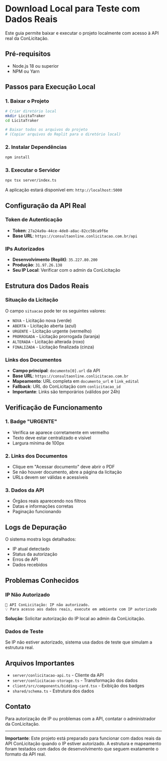 # Download Local para Teste com Dados Reais

Este guia permite baixar e executar o projeto localmente com acesso à API real da ConLicitação.

## Pré-requisitos

- Node.js 18 ou superior
- NPM ou Yarn

## Passos para Execução Local

### 1. Baixar o Projeto

```bash
# Criar diretório local
mkdir LicitaTraker
cd LicitaTraker

# Baixar todos os arquivos do projeto
# (Copiar arquivos do Replit para o diretório local)
```

### 2. Instalar Dependências

```bash
npm install
```

### 3. Executar o Servidor

```bash
npx tsx server/index.ts
```

A aplicação estará disponível em: `http://localhost:5000`

## Configuração da API Real

### Token de Autenticação
- **Token**: `27a24a9a-44ce-4de8-a8ac-82cc58ca9f6e`
- **Base URL**: `https://consultaonline.conlicitacao.com.br/api`

### IPs Autorizados
- **Desenvolvimento (Replit)**: `35.227.80.200`
- **Produção**: `31.97.26.138`
- **Seu IP Local**: Verificar com o admin da ConLicitação

## Estrutura dos Dados Reais

### Situação da Licitação
O campo `situacao` pode ter os seguintes valores:
- `NOVA` - Licitação nova (verde)
- `ABERTA` - Licitação aberta (azul)
- `URGENTE` - Licitação urgente (vermelho)
- `PRORROGADA` - Licitação prorrogada (laranja)
- `ALTERADA` - Licitação alterada (roxo)
- `FINALIZADA` - Licitação finalizada (cinza)

### Links dos Documentos
- **Campo principal**: `documento[0].url` da API
- **Base URL**: `https://consultaonline.conlicitacao.com.br`
- **Mapeamento**: URL completa em `documento_url` e `link_edital`
- **Fallback**: URL do ConLicitação com `conlicitacao_id`
- **Importante**: Links são temporários (válidos por 24h)

## Verificação de Funcionamento

### 1. Badge "URGENTE"
- Verifica se aparece corretamente em vermelho
- Texto deve estar centralizado e visível
- Largura mínima de 100px

### 2. Links dos Documentos
- Clique em "Acessar documento" deve abrir o PDF
- Se não houver documento, abre a página da licitação
- URLs devem ser válidas e acessíveis

### 3. Dados da API
- Órgãos reais aparecendo nos filtros
- Datas e informações corretas
- Paginação funcionando

## Logs de Depuração

O sistema mostra logs detalhados:
- IP atual detectado
- Status da autorização
- Erros de API
- Dados recebidos

## Problemas Conhecidos

### IP Não Autorizado
```
🚫 API ConLicitação: IP não autorizado.
💡 Para acesso aos dados reais, execute em ambiente com IP autorizado
```

**Solução**: Solicitar autorização do IP local ao admin da ConLicitação.

### Dados de Teste
Se IP não estiver autorizado, sistema usa dados de teste que simulam a estrutura real.

## Arquivos Importantes

- `server/conlicitacao-api.ts` - Cliente da API
- `server/conlicitacao-storage.ts` - Transformação dos dados
- `client/src/components/bidding-card.tsx` - Exibição dos badges
- `shared/schema.ts` - Estrutura dos dados

## Contato

Para autorização de IP ou problemas com a API, contatar o administrador da ConLicitação.

---

**Importante**: Este projeto está preparado para funcionar com dados reais da API ConLicitação quando o IP estiver autorizado. A estrutura e mapeamento foram testados com dados de desenvolvimento que seguem exatamente o formato da API real.